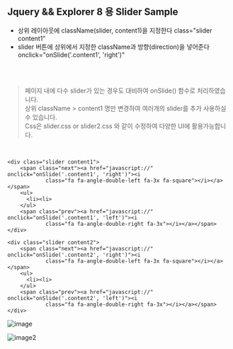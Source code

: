 ## Jquery && Explorer 8 용 Slider Sample

* 상위 레이아웃에 className(slider, content1)을 지정한다  class="slider content1"
* slider 버튼에 상위에서 지정한 className과 방향(direction)을 넣어준다   onclick="onSlide('.content1', 'right')"  

<br />
<br />

>페이지 내에 다수 slider가 있는 경우도 대비하여 onSlide() 함수로 처리하였습니다.  
상위 className > content1 명만 변경하여 여러개의 slider를 추가 사용하실 수 있습니다.  
Css은 slider.css or slider2.css 와 같이 수정하여 다양한 UI에 활용가능합니다.

<br />

```
<div class="slider content1">
    <span class="next"><a href="javascript://" onclick="onSlide('.content1', 'right')"><i
            class="fa fa-angle-double-left fa-3x fa-square"></i></a></span>
    <ul>
      <li><li>
    </ul>
    <span class="prev"><a href="javascript://" onclick="onSlide('.content1', 'left')"><i
            class="fa fa-angle-double-right fa-3x"></i></a></span>
</div>            

<div class="slider content2">
    <span class="next"><a href="javascript://" onclick="onSlide('.content2', 'right')"><i
            class="fa fa-angle-double-left fa-3x fa-square"></i></a></span>
    <ul>
      <li><li>
    </ul>
    <span class="prev"><a href="javascript://" onclick="onSlide('.content2', 'left')"><i
            class="fa fa-angle-double-right fa-3x"></i></a></span>
</div> 
```


![image](https://user-images.githubusercontent.com/10750383/47081189-e5cfa580-d244-11e8-9b18-f0c0299f25eb.jpg)

![image2](https://user-images.githubusercontent.com/10750383/47081965-23353280-d247-11e8-8edd-3bcd85698165.jpg)
